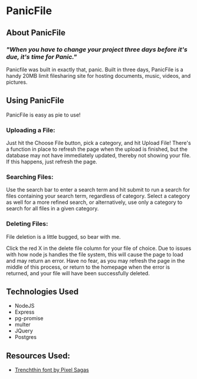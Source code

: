 # PanicFile

## About PanicFile

### *"When you have to change your project three days before it's due, it's time for Panic."*

Panicfile was built in exactly that, panic. Built in three days, PanicFile is a handy 20MB limit filesharing site for hosting documents, music, videos, and pictures.

## Using PanicFile

PanicFile is easy as pie to use!

### Uploading a File:
Just hit the Choose File button, pick a category, and hit Upload File! There's a function in place to refresh the page when the upload is finished, but the database may not have immediately updated, thereby not showing your file. If this happens, just refresh the page.

### Searching Files:
Use the search bar to enter a search term and hit submit to run a search for files containing your search term, regardless of category. Select a category as well for a more refined search, or alternatively, use only a category to search for all files in a given category.

### Deleting Files:
File deletion is a little bugged, so bear with me.

Click the red X in the delete file column for your file of choice. Due to issues with how node js handles the file system, this will cause the page to load and may return an error. Have no fear, as you may refresh the page in the middle of this process, or return to the homepage when the error is returned, and your file will have been successfully deleted.

## Technologies Used

* NodeJS
* Express
* pg-promise
* multer
* JQuery
* Postgres

## Resources Used:

* [Trenchthin font by Pixel Sagas](http://www.fontspace.com/nimavisual/trench)
